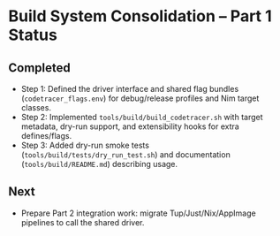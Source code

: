 # Build System Consolidation – Part 1 Status

## Completed
- Step 1: Defined the driver interface and shared flag bundles (`codetracer_flags.env`) for debug/release profiles and Nim target classes.
- Step 2: Implemented `tools/build/build_codetracer.sh` with target metadata, dry-run support, and extensibility hooks for extra defines/flags.
- Step 3: Added dry-run smoke tests (`tools/build/tests/dry_run_test.sh`) and documentation (`tools/build/README.md`) describing usage.

## Next
- Prepare Part 2 integration work: migrate Tup/Just/Nix/AppImage pipelines to call the shared driver.
